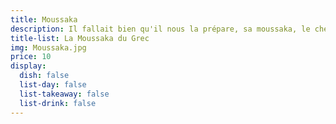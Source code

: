 ```yaml
---
title: Moussaka
description: Il fallait bien qu'il nous la prépare, sa moussaka, le chef grec :-).
title-list: La Moussaka du Grec
img: Moussaka.jpg
price: 10
display:
  dish: false
  list-day: false
  list-takeaway: false
  list-drink: false
---
```

